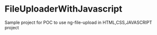 # FileUploaderWithJavascript
Sample project for POC to use ng-file-upload in HTML,CSS,JAVASCRIPT project
